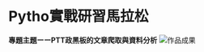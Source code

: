 # Pytho實戰研習馬拉松
**專題主題ーーPTT政黑板的文章爬取與資料分析**
![作品成果](https://user-images.githubusercontent.com/66252302/106377853-e15e3500-63da-11eb-9d21-245fc641fe20.jpg)
